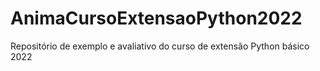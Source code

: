 # AnimaCursoExtensaoPython2022
Repositório de exemplo e avaliativo do curso de extensão Python básico 2022
